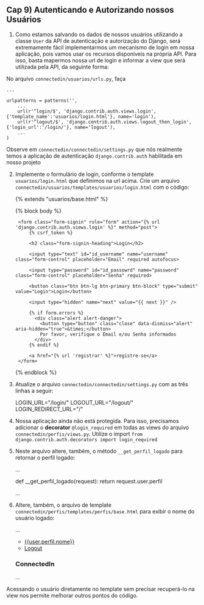## Cap 9) Autenticando e Autorizando nossos Usuários

1) Como estamos salvando os dados de nossos usuários utilizando a classe `User` da API de autenticação e autorização do Django, será extremamente fácil implementarmos um mecanismo de login em nossa aplicação, pois vamos usar os recursos disponíveis na própria API. Para isso, basta mapermos nossa url de login e informar a view que será utilizada pela API, da seguinte forma:

No arquivo `connectedin/usuarios/urls.py`, faça

    ...

    urlpatterns = patterns('',
        ...
        url(r'^login/$', 'django.contrib.auth.views.login', {'template_name':'usuarios/login.html'}, name='login'),
        url(r'^logout/$', 'django.contrib.auth.views.logout_then_login', {'login_url':'/login/'}, name='logout'),
        ...
    )

Observe em `connectedin/connectedin/settings.py` que nós realmente temos a aplicação de autenticação `django.contrib.auth` habilitada em nosso projeto

2) Implemente o formulário de login, conforme o template `usuarios/login.html` que definimos na url acima. Crie um arquivo `connectedin/usuarios/templates/usuarios/login.html` com o código:

    {% extends "usuarios/base.html" %}

    {% block body %}
              
        <form class="form-signin" role="form" action="{% url 'django.contrib.auth.views.login' %}" method="post">
            {% csrf_token %}

            <h2 class="form-signin-heading">Login</h2>
                    
            <input type="text" id="id_username" name="username" class="form-control" placeholder="Email" required autofocus>
                    
            <input type="password" id="id_passowrd" name="password" class="form-control" placeholder="Senha" required>
                    
            <button class="btn btn-lg btn-primary btn-block" type="submit" value="Login">Login</button>
                    
            <input type="hidden" name="next" value="{{ next }}" />
                    
            {% if form.errors %}
              <div class="alert alert-danger">
                <button type="button" class="close" data-dismiss="alert" aria-hidden="true">&times;</button>
                Por favor, verifique o Email e/ou Senha informados
              </div>
            {% endif %}

            <a href="{% url 'registrar' %}">registre-se</a>
        </form>

    {% endblock %} 

3) Atualize o arquivo `connectedin/connectedin/settings.py` com as três linhas a seguir:

    LOGIN_URL="/login/"
    LOGOUT_URL="/logout/"
    LOGIN_REDIRECT_URL="/"

4) Nossa aplicação ainda não está protegida. Para isso, precisamos adicionar o __decorator__ `@login_required` em todas as views do arquivo `connectedin/perfis/views.py`. Utilize o import `from django.contrib.auth.decorators import login_required`
15) Neste arquivo altere, também, o método `__get_perfil_logado` para retornar o perfil logado:

    ...

    def __get_perfil_logado(request):
        return request.user.perfil

    ...

16) Altere, também, o arquivo de template `connectedin/perfis/templates/perfis/base.html` para exibir o nome do usuário logado:

    ...

    <div class="header">
        <ul class="nav nav-pills pull-right">
          <li class=""><a href="{% url 'index' %}">{{user.perfil.nome}}</a></li>
          <li class=""><a href=""{% url 'logout' %}"">Logout</a></li>
        </ul>
        <h3 class="text-muted">ConnectedIn</h3>
    </div>
    ...

Acessando o usuário diretamente no template sem precisar recuperá-lo na view nos permite melhorar outros pontos do código.